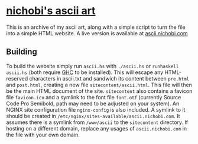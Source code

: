 # [nichobi's ascii art](https://ascii.nichobi.com)

This is an archive of my ascii art, along with a simple script to turn the file into a simple HTML website. A live version is available at [ascii.nichobi.com](https://ascii.nichobi.com)

## Building
To build the website simply run `ascii.hs` with `./ascii.hs` or `runhaskell ascii.hs` (both require [GHC](https://www.haskell.org/ghc/) to be installed).
This will escape any HTML-reserved characters in ascii.txt and sandwich its content between `pre.html` and `post.html`, creating a new file `sitecontent/ascii.html`. This file will then be the main HTML document of the site.
`sitecontent` also contains a favicon file `favicon.ico` and a symlink to the font file `font.otf` (currently Source Code Pro Semibold, path may need to be adjusted on your system).
An NGINX site configuration file `nginx-config` is also included. A symlink to it should be created in `/etc/nginx/sites-available/ascii.nichobi.com`. It assumes there is a symlink from `/www/ascii` to the `sitecontent` directory. If hosting on a different domain, replace any usages of `ascii.nichobi.com` in the file with your own domain.

